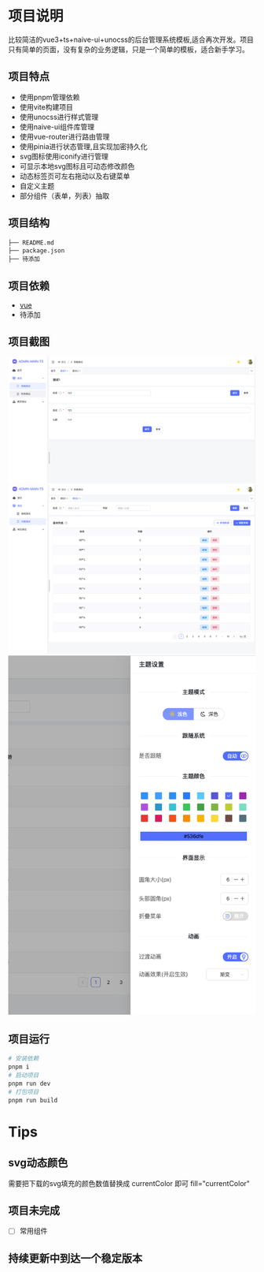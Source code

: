 # 项目说明
比较简洁的vue3+ts+naive-ui+unocss的后台管理系统模板,适合再次开发。项目只有简单的页面，没有复杂的业务逻辑，只是一个简单的模板，适合新手学习。   
## 项目特点
- 使用pnpm管理依赖
- 使用vite构建项目
- 使用unocss进行样式管理
- 使用naive-ui组件库管理
- 使用vue-router进行路由管理
- 使用pinia进行状态管理,且实现加密持久化
- svg图标使用iconify进行管理
- 可显示本地svg图标且可动态修改颜色
- 动态标签页可左右拖动以及右键菜单
- 自定义主题
- 部分组件（表单，列表）抽取
## 项目结构
```bash
├── README.md
├── package.json
├── 待添加
```
## 项目依赖
- [vue](https://cn.vuejs.org/)
- 待添加
## 项目截图
![img.png](doc%2Fimage%2Fimg.png)
![img_1.png](doc%2Fimage%2Fimg_1.png)
![img_2.png](doc%2Fimage%2Fimg_2.png)
## 项目运行
```bash
# 安装依赖
pnpm i
# 启动项目
pnpm run dev
# 打包项目
pnpm run build
```
# Tips
## svg动态颜色
需要把下载的svg填充的颜色数值替换成 currentColor 即可 fill="currentColor"


## 项目未完成
- [ ] 常用组件
## 持续更新中到达一个稳定版本

